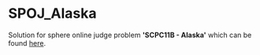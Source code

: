 # SPOJ_Alaska
Solution for sphere online judge problem <b>'SCPC11B - Alaska'</b> which can be found <a href="http://www.spoj.com/problems/SCPC11B/">here</a>.


